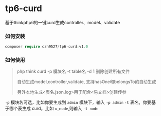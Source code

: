 # tp6-curd
基于thinkphp6的一键curd生成controller、model、validate

### 如何安装
```php
composer require czh9527/tp6-curd:v1.0
```

### 如何使用
> php think curd  -p 模块名 -t table名 -d 1 删除创建所有文件
>
> 自动生成model,controller,validate,
> 支持hasOne和belongsTo的自动生成
> 
> 另外本地生成<表名.json.log>用于配合<易文档>创建传参


 
`-p` 模块名可选，比如你要生成到 `admin` 模块下，输入 `-p admin`
`-t` 表名，你要基于哪个表生成 curd，比如 `x_node`,则输入 `-t node`


